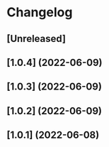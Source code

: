 # Changelog

## [Unreleased]

## [1.0.4] (2022-06-09)

## [1.0.3] (2022-06-09)

## [1.0.2] (2022-06-09)

## [1.0.1] (2022-06-08)
